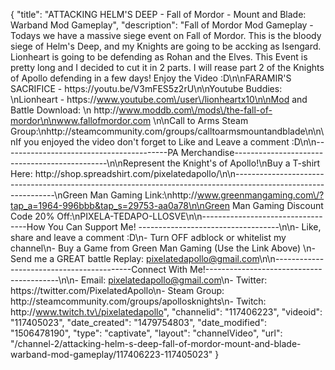{
    "title": "ATTACKING HELM'S DEEP - Fall of Mordor - Mount and Blade: Warband Mod Gameplay",
    "description": "Fall of Mordor Mod Gameplay - Todays we have a massive siege event on Fall of Mordor.  This is the bloody siege of Helm's Deep, and my Knights are going to be accking as Isengard.  Lionheart is going to be defending as Rohan and the Elves.   This Event is pretty long and I decided to cut it in 2 parts.  I will rease part 2 of the Knights of Apollo defending in a few days!  Enjoy the Video :D\n\nFARAMIR'S SACRIFICE - https:\/\/youtu.be\/V3mFES5z2rU\n\nYoutube Buddies: \nLionheart - https:\/\/www.youtube.com\/user\/lionheartx10\n\nMod and Battle Download: \n http:\/\/www.moddb.com\/mods\/the-fall-of-mordor\n\nwww.fallofmordor.com \n\nCall to Arms Steam Group:\nhttp:\/\/steamcommunity.com\/groups\/calltoarmsmountandblade\n\n\nIf you enjoyed the video don't forget to Like and Leave a comment :D\n\n-----------------------------------------PA Merchandise----------------------------------------------\n\nRepresent the Knight's of Apollo!\nBuy a T-shirt Here: http:\/\/shop.spreadshirt.com\/pixelatedapollo\/\n\n---------------------------------------------------------------------------------------------------------------\nGreen Man Gaming Link:\nhttp:\/\/www.greenmangaming.com\/?tap_a=1964-996bbb&tap_s=29753-aa0a78\n\nGreen Man Gaming Discount Code 20% Off:\nPIXELA-TEDAPO-LLOSVE\n\n----------------------------------How You Can Support Me! -----------------------------------\n\n- Like, share and leave a comment :D\n- Turn OFF adblock or whitelist my channel\n- Buy a Game from Green Man Gaming (Use the Link Above) \n- Send me a GREAT battle Replay: pixelatedapollo@gmail.com\n\n------------------------------------------Connect With Me!-----------------------------------------\n\n- Email: pixelatedapollo@gmail.com\n- Twitter: https:\/\/twitter.com\/PixelatedApollo\n- Steam Group:  http:\/\/steamcommunity.com\/groups\/apollosknights\n- Twitch: http:\/\/www.twitch.tv\/pixelatedapollo",
    "channelid": "117406223",
    "videoid": "117405023",
    "date_created": "1479754803",
    "date_modified": "1506478190",
    "type": "captivate",
    "layout": "channelVideo",
    "url": "\/channel-2\/attacking-helm-s-deep-fall-of-mordor-mount-and-blade-warband-mod-gameplay\/117406223-117405023"
}